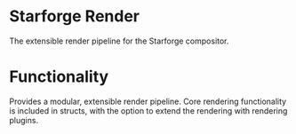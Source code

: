 # Starforge Render
The extensible render pipeline for the Starforge compositor.

# Functionality
Provides a modular, extensible render pipeline. Core rendering functionality is included in structs, with the option to extend the rendering with rendering plugins.